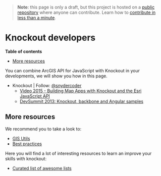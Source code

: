 > **Note**: this page is only a draft, but this project is hosted on a [public repository](https://github.com/hhkaos/awesome-arcgis) where anyone can contribute. Learn how to [contribute in less than a minute](https://github.com/hhkaos/awesome-arcgis/blob/master/CONTRIBUTING.md#contributions).

# Knockout developers
<!-- START doctoc generated TOC please keep comment here to allow auto update -->
<!-- DON'T EDIT THIS SECTION, INSTEAD RE-RUN doctoc TO UPDATE -->
**Table of contents**

- [More resources](#more-resources)

<!-- END doctoc generated TOC please keep comment here to allow auto update -->

You can combine ArcGIS API for JavaScript with Knockout in your developments,
we will show you how in this page.

* Knockout | Follow: [@snydercoder](https://github.com/snydercoder)
  * [Video 2015 - Building Map Apps with Knockout and the Esri JavaScript API](http://video.esri.com/watch/4539/building-map-apps-with-knockout-and-the-esri-javascript-api)
  * [DevSummit 2013: Knockout, backbone and Angular samples](http://driskull.github.io/framework-samples-js)

## More resources
We recommend you to take a look to:
* [GIS Utils](../../../../../../gis/utils/README.md)
* [Best practices](../../best-practices/README.md)

Here you will find a lot of interesting resources to learn an improve your skills
with knockout:
* [Curated list of awesome lists](https://github.com/sindresorhus/awesome)



